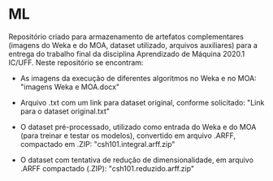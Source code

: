 # ML

Repositório criado para armazenamento de artefatos complementares (imagens do Weka e do MOA, dataset utilizado, arquivos auxiliares) para a entrega do trabalho final da disciplina Aprendizado de Máquina 2020.1 IC/UFF.
Neste repositório se encontram:

- As imagens da execução de diferentes algoritmos no Weka e no MOA:
\"imagens Weka e MOA.docx"

- Arquivo .txt com um link para dataset original, conforme solicitado:
\"Link para o dataset original.txt"

- O dataset pré-processado, utilizado como entrada do Weka e do MOA (para treinar e testar os modelos), convertido em arquivo .ARFF, compactado em .ZIP:
\"csh101.integral.arff.zip"

- O dataset com tentativa de redução de dimensionalidade, em arquivo .ARFF compactado (.ZIP):
\"csh101.reduzido.arff.zip"
